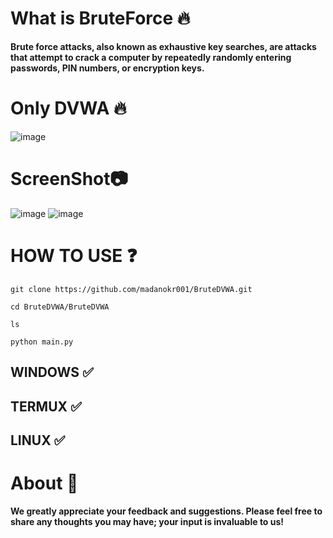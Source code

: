 # What is BruteForce 🔥
**Brute force attacks, also known as exhaustive key searches, are attacks that attempt to crack a computer by repeatedly randomly entering passwords, PIN numbers, or encryption keys.**

# Only DVWA 🔥
![image](https://github.com/user-attachments/assets/366cd35d-dc6b-4e69-95c1-025d51429ecd)

# ScreenShot📷
![image](https://github.com/user-attachments/assets/85278aca-b64c-4163-b18c-738b4215780e)
![image](https://github.com/user-attachments/assets/641d33a7-98e7-4328-8746-83cf122f9e4a)



# HOW TO USE ❓
```
git clone https://github.com/madanokr001/BruteDVWA.git
```
```
cd BruteDVWA/BruteDVWA
```
```
ls
```
```
python main.py
```

## WINDOWS ✅
## TERMUX ✅ 
## LINUX ✅ 

# About 🤑
**We greatly appreciate your feedback and suggestions. Please feel free to share any thoughts you may have; your input is invaluable to us!**

